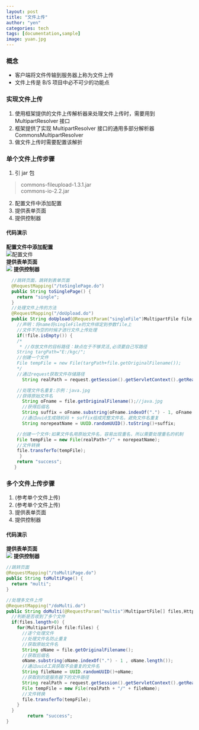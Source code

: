 ```yaml
---
layout: post
title: "文件上传"
author: "yen"
categories: tech
tags: [documentation,sample]
image: yuan.jpg
---
```

### 概念  
- 客户端将文件传输到服务器上称为文件上传
- 文件上传是 B/S 项目中必不可少的功能点

### 实现文件上传
1. 使用框架提供的文件上传解析器来处理文件上传时，需要用到 MultipartResolver 接口
2. 框架提供了实现 MultipartResolver 接口的通用多部分解析器 CommonsMuItipartResoIver
3. 做文件上传时需要配置该解折

### 单个文件上传步骤
1. 引 jar 包
> commons-fileupload-1.3.1.jar  
  commons-io-2.2.jar

2. 配置文件中添加配置
3. 提供表单页面  
4. 提供控制器

#### 代码演示
**配置文件中添加配置**    
![配置文件](http://p6ch8daxu.bkt.clouddn.com/18-4-22/85108786.jpg)  
**提供表单页面**    
![](http://p6ch8daxu.bkt.clouddn.com/18-4-22/70231266.jpg)
**提供控制器**    
~~~java  
  //跳转页面，跳转到表单页面
  @RequestMapping("/toSinglePage.do")
  public String toSinglePage() {
    return "single";
  }
  //处理文件上传的方法
  @RequestMapping("/doUpload.do")
  public String doUpload(@RequestParam("singleFile")MultipartFile file,HttpServletRequest request) throws IllegalStateException, IOException {
    //声明：将name将singleFile的文件绑定到参数file上
    //文件不为空的时候才进行文件上传处理
    if(!file.isEmpty()) {
    /*
     * //存放文件的目标路径：缺点在于不够灵活,必须要自己写路径
    String targPath="E:/kgc/";
    //创建一个文件
    File tempFile = new File(targPath+file.getOriginalFilename());
    */
    //通过request获取文件存储路径
      String realPath = request.getSession().getServletContext().getRealPath("upload");

    //处理文件名重复:示例：java.jpg
    //获得原始文件名
      String oFname = file.getOriginalFilename();//java.jpg
      //获得后缀名
      String suffix = oFname.substring(oFname.indexOf(".") - 1, oFname.length());//.jpg
      //通过uuid生成随机码 + suffix组成完整文件名，避免文件名重复
      String norepeatName = UUID.randomUUID().toString()+suffix;

    //创建一个文件:如果文件名用原始文件名，容易出现重名，所以需要处理重名的机制
    File tempFile = new File(realPath+"/" + norepeatName);
    //文件转换
    file.transferTo(tempFile);
     }
    return "success";
   }  
~~~

### 多个文件上传步骤
1. (参考单个文件上传)
2. (参考单个文件上传)
3. 提供表单页面  
4. 提供控制器

#### 代码演示
**提供表单页面**  
![](http://p6ch8daxu.bkt.clouddn.com/18-4-22/9741665.jpg)
**提供控制器**    
~~~java
//跳转页面
@RequestMapping("/toMultiPage.do")
public String toMultiPage() {
  return "multi";
}

//处理多文件上传
@RequestMapping("/doMulti.do")
public String doMulti(@RequestParam("multis")MultipartFile[] files,HttpServletRequest request) throws IllegalStateException, IOException {
  //判断是否收到了多个文件
  if(files.length>0) {
    for(MultipartFile file:files) {
      //逐个处理文件
      //处理文件名防止重复
      //获取原始文件名
      String oName = file.getOriginalFilename();
      //获取后缀名
      oName.substring(oName.indexOf(".") - 1 , oName.length());
      //通过uuid工具获取不会重复的文件名
      String fileName = UUID.randomUUID()+oName;
      //获取到的是服务器下的文件路径
      String realPath = request.getSession().getServletContext().getRealPath("upload");
      File tempFile = new File(realPath + "/" + fileName);
      //文件转换
      file.transferTo(tempFile);
    }
  }
		return "success";
}  
~~~
